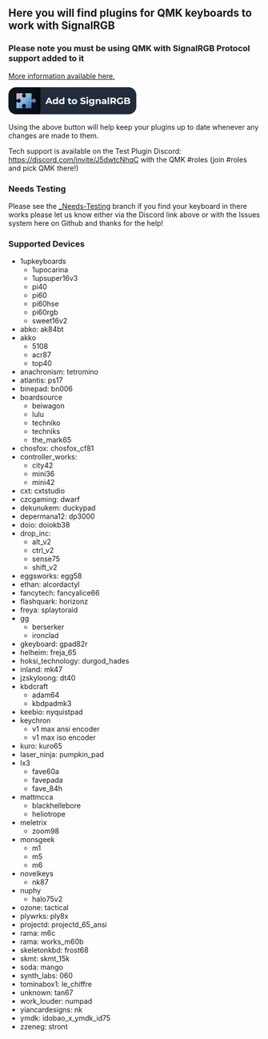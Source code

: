 ## Here you will find plugins for QMK keyboards to work with SignalRGB ##

### Please note you must be using QMK with SignalRGB Protocol support added to it ###
[More information available here.](https://docs.signalrgb.com/qmk)

[![Click here to add this repo to SignalRGB](https://raw.githubusercontent.com/SRGBmods/QMK-Images/main/images/add-to-signalrgb.png)](https://srgbmods.net/s?p=addon/install?url=https://github.com/SRGBmods/qmk-plugins)

Using the above button will help keep your plugins up to date whenever any changes are made to them.

Tech support is available on the Test Plugin Discord: <https://discord.com/invite/J5dwtcNhqC> with the QMK #roles (join #roles and pick QMK there!)

### Needs Testing ###
Please see the [\_Needs-Testing](https://github.com/SRGBmods/qmk-plugins/tree/needs-testing) branch if you find your keyboard in there works please let us know either via the Discord link above or with the Issues system here on Github and thanks for the help!

### Supported Devices ###
* 1upkeyboards
	* 1upocarina
	* 1upsuper16v3
	* pi40
	* pi60
	* pi60hse
	* pi60rgb
	* sweet16v2
* abko: ak84bt
* akko
	* 5108
	* acr87
	* top40
* anachronism: tetromino
* atlantis: ps17
* binepad: bn006
* boardsource
	* beiwagon
	* lulu
	* techniko
	* techniks
	* the_mark65
* chosfox: chosfox_cf81
* controller_works:
	* city42
	* mini36
	* mini42
* cxt: cxtstudio
* czcgaming: dwarf
* dekunukem: duckypad
* depermana12: dp3000
* doio: doiokb38
* drop_inc:
	* alt_v2
	* ctrl_v2
	* sense75
	* shift_v2
* eggsworks: egg58
* ethan: alcordactyl
* fancytech: fancyalice66
* flashquark: horizonz
* freya: splaytoraid
* gg
	* berserker
	* ironclad
* gkeyboard: gpad82r
* helheim: freja_65
* hoksi_technology: durgod_hades
* inland: mk47
* jzskyloong: dt40
* kbdcraft
	* adam64
	* kbdpadmk3
* keebio: nyquistpad
* keychron
    * v1 max ansi encoder
    * v1 max iso encoder
* kuro: kuro65
* laser_ninja: pumpkin_pad
* lx3
	* fave60a
	* favepada
	* fave_84h
* mattmcca
	* blackhellebore
	* heliotrope
* meletrix
    * zoom98
* monsgeek
	* m1
	* m5
	* m6
* novelkeys
    * nk87
* nuphy
    * halo75v2
* ozone: tactical
* plywrks: ply8x
* projectd: projectd_65_ansi
* rama: m6c
* rama: works_m60b
* skeletonkbd: frost68
* skmt: skmt_15k
* soda: mango
* synth_labs: 060
* tominabox1: le_chiffre
* unknown: tan67
* work_louder: numpad
* yiancardesigns: nk
* ymdk: idobao_x_ymdk_id75
* zzeneg: stront
